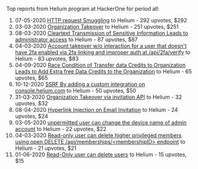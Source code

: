 Top reports from Helium program at HackerOne for period all:

1. 07-05-2020 [HTTP request Smuggling](https://hackerone.com/reports/867952) to Helium - 292 upvotes, $292
2. 03-03-2020 [Organization Takeover](https://hackerone.com/reports/809816) to Helium - 251 upvotes, $251
3. 08-03-2020 [Cleartext Transmission of Sensitive Information Leads to administrator access](https://hackerone.com/reports/813159) to Helium - 87 upvotes, $87
4. 04-03-2020 [Account takeover w/o interaction for a user that doesn't have 2fa enabled via 2fa linking and improper auth at /api/2fa/verify](https://hackerone.com/reports/810880) to Helium - 83 upvotes, $83
5. 04-09-2020 [Race Condition of Transfer data Credits to Organization Leads to Add Extra free Data Credits to the Organization](https://hackerone.com/reports/974892) to Helium - 65 upvotes, $65
6. 10-12-2020 [SSRF By adding a custom integration on console.helium.com](https://hackerone.com/reports/1055823) to Helium - 50 upvotes, $50
7. 31-03-2020 [Organization Takeover via invitation API](https://hackerone.com/reports/835005) to Helium - 32 upvotes, $32
8. 08-04-2020 [Hyperlink Injection on Email Invitation](https://hackerone.com/reports/843421) to Helium - 24 upvotes, $24
9. 03-05-2020 [unpermitted user can change the device name of admin account](https://hackerone.com/reports/865115) to Helium - 22 upvotes, $22
10. 04-03-2020 [Read-only user can delete higher privileged members using open DELETE /api/memberships/\<membershipID\> endpoint](https://hackerone.com/reports/810320) to Helium - 21 upvotes, $21
11. 01-06-2020 [Read-Only user can delete users](https://hackerone.com/reports/888729) to Helium - 15 upvotes, $15
